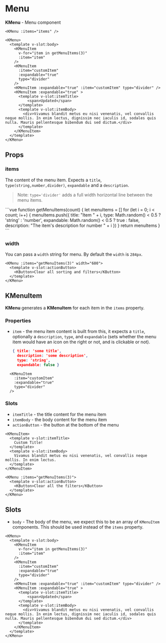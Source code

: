 # Menu


**KMenu** - Menu component

<script>
function getMenuItems(count) {
  let menuItems = []
  for (let i = 0; i < count; i++) {
    menuItems.push({
      title: "Item " + i,
      type: Math.random() < 0.5 ? 'string' : 'number',
      expandable: Math.random() < 0.5 ? true : false,
      description: "The item's description for number " + i
    })
  }
  return menuItems
}
const customItem = {
  title: "Item #",
  description: "Cras aliquet auctor ex ut hendrerit. Donec sagittis est nec aliquet semper. Quisque feugiat metus orci, at ullamcorper odio molestie non. Nam dignissim sed ligula ut commodo."
}

export default {
  data () {
    return {
      getMenuItems,
      customItem
    }
  }
}
</script>

<KMenu :items="getMenuItems(5)" />

```vue
<KMenu :items="items" />
```

<KMenu>
  <template v-slot:body>
    <KMenuItem
      :item="customItem"
    />
    <KMenuItem
      :item="customItem"
      :expandable="true"
    />
    <KMenuItem
      :item="customItem"
      :expandable="true"
    />
    <KMenuItem :expandable="true" :item="customItem" />
    <KMenuItem :expandable="true" type="divider"  >
      <template v-slot:itemTitle>
          <span>Updated</span>
      </template>
      <template v-slot:itemBody>
        <div>Vivamus blandit metus eu nisi venenatis, vel convallis neque mollis. In enim lectus, dignissim nec iaculis id, sodales quis nulla. Mauris pellentesque bibendum dui sed dictum.</div>
      </template>
    </KMenuItem>
  </template>
  <template v-slot:actionButton>
    <KButton>Clear all sorting and filters</KButton>
  </template>
</KMenu>


```vue
<KMenu>
  <template v-slot:body>
    <KMenuItem
      v-for="item in getMenuItems(3)"
      :item="item"
    />
    <KMenuItem
      :item="customItem"
      :expandable="true"
      type="divider" 
    />
    <KMenuItem :expandable="true" :item="customItem" type="divider" />
    <KMenuItem :expandable="true" >
      <template v-slot:itemTitle>
          <span>Updated</span>
      </template>
      <template v-slot:itemBody>
        <div>Vivamus blandit metus eu nisi venenatis, vel convallis neque mollis. In enim lectus, dignissim nec iaculis id, sodales quis nulla. Mauris pellentesque bibendum dui sed dictum.</div>
      </template>
    </KMenuItem>
  </template>
</KMenu>
```
## Props

### items

The content of the menu item. Expects a `title`, `type(string,number,divider)`, `expandable` and a `description`.

> Note: `type='divider'` adds a full width horizontal line between the menu items.


<KMenu :items="getMenuItems(6)" />
```vue
function getMenuItems(count) {
  let menuItems = []
  for (let i = 0; i < count; i++) {
    menuItems.push({
      title: "Item " + i,
      type: Math.random() < 0.5 ? 'string' : 'number',
      expandable: Math.random() < 0.5 ? true : false,
      description: "The item's description for number " + i
    })
  }
  return menuItems
}

<KMenu :items="getMenuItems(6)" />
```

### width
You can pass a `width` string for menu. By default the `width` is `284px`.

<KMenu :items="getMenuItems(3)" width="735">
  <template v-slot:actionButton>
    <KButton>Clear all sorting and filters</KButton>
  </template>
</KMenu> 

```
<KMenu :items="getMenuItems(3)" width="600">
  <template v-slot:actionButton>
    <KButton>Clear all sorting and filters</KButton>
  </template>
</KMenu> 
```

## KMenuItem
**KMenu** generates a **KMenuItem** for each item in the `items` property.

### Properties
- `item` - the menu item content is built from this, it expects a `title`, optionally a `description`, `type`, and `expandable` (sets whether the menu item would have an icon on the right or not, and is clickable or not).
  ```json
  { title: 'some title', 
    description: 'some description', 
    type: 'string', 
    expandable: false }
  ```

```vue
  <KMenuItem
    :item="customItem"
    :expandable="true"
    type="divider" 
  />
```

### Slots
- `itemTitle` - the title content for the menu item
- `itemBody` - the body content for the menu item
- `actionButton` - the button at the bottom of the menu

```vue
<KMenuItem>       
  <template v-slot:itemTitle>
    Custom Title!
  </template>
  <template v-slot:itemBody>
    Vivamus blandit metus eu nisi venenatis, vel convallis neque mollis. In enim lectus.
  </template>
</KMenuItem>
```

<KMenu :items="getMenuItems(3)">
  <template v-slot:actionButton>
    <KButton>Clear all the filters</KButton>
  </template>
</KMenu>  

```vue
<KMenu :items="getMenuItems(3)">
  <template v-slot:actionButton>
    <KButton>Clear all the filters</KButton>
  </template>
</KMenu> 
```

## Slots
- `body` - The body of the menu, we expect this to be an array of `KMenuItem` components.
This should be used instead of the `items` property.

<KMenu>
  <template v-slot:body>
    <KMenuItem
      v-for="item in getMenuItems(3)"
      :item="item"
    />
    <KMenuItem
      :item="customItem"
      :expandable="true"
      type="divider" 
    />
    <KMenuItem :expandable="true" 
      :item="customItem" 
      type="divider" />
    <KMenuItem :expandable="true" >
      <template v-slot:itemTitle>
          <span>Updated</span>
      </template>
      <template v-slot:itemBody>
        <div>Vivamus blandit metus eu nisi venenatis, vel convallis neque mollis. In enim lectus, dignissim nec iaculis id, sodales quis nulla. Mauris pellentesque bibendum dui sed dictum.</div>
      </template>
    </KMenuItem>
  </template>
</KMenu>


```vue
<KMenu>
  <template v-slot:body>
    <KMenuItem
      v-for="item in getMenuItems(3)"
      :item="item"
    />
    <KMenuItem
      :item="customItem"
      :expandable="true"
      type="divider" 
    />
    <KMenuItem :expandable="true" :item="customItem" type="divider" />
    <KMenuItem :expandable="true" >
      <template v-slot:itemTitle>
          <span>Updated</span>
      </template>
      <template v-slot:itemBody>
        <div>Vivamus blandit metus eu nisi venenatis, vel convallis neque mollis. In enim lectus, dignissim nec iaculis id, sodales quis nulla. Mauris pellentesque bibendum dui sed dictum.</div>
      </template>
    </KMenuItem>
  </template>
</KMenu>
```

<style lang="scss">
.KMenu-wrapper {
  --KMenu-wrapperBorderColor: lime;
}

div.menu-content div {
  white-space: normal;
  margin-right: 22px;
  text-align: justify;
}
</style>
